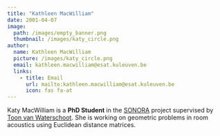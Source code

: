 ```yaml
---
title: "Kathleen MacWilliam"
date: 2001-04-07
image: 
  path: /images/empty_banner.png
  thumbnail: /images/katy_circle.png
author:
  name: Kathleen MacWilliam
  picture: /images/katy_circle.png
  email: kathleen.macwilliam@esat.kuleuven.be
  links:
    - title: Email
      url: mailto:kathleen.macwilliam@esat.kuleuven.be
      icon: fas fa-at    
---
```


Katy MacWilliam is a **PhD Student** in the [SONORA](projects/sonora/) project supervised by [Toon van Waterschoot](toon_vanwaterschoot). She is working on geometric problems in room acoustics using Euclidean distance matrices.

